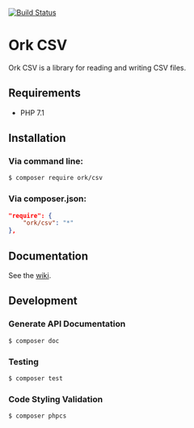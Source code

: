 [![Build Status](https://secure.travis-ci.org/AlexHowansky/ork-csv.svg?branch=master)](https://secure.travis-ci.org/AlexHowansky/ork-csv)

# Ork CSV

Ork CSV is a library for reading and writing CSV files.

## Requirements
* PHP 7.1

## Installation

### Via command line:
```bash
$ composer require ork/csv
```

### Via composer.json:
```json
"require": {
    "ork/csv": "*"
},
```

## Documentation

See the [wiki](https://github.com/AlexHowansky/ork-csv/wiki).

## Development

### Generate API Documentation
```bash
$ composer doc
```

### Testing
```bash
$ composer test
```

### Code Styling Validation
```bash
$ composer phpcs
```

